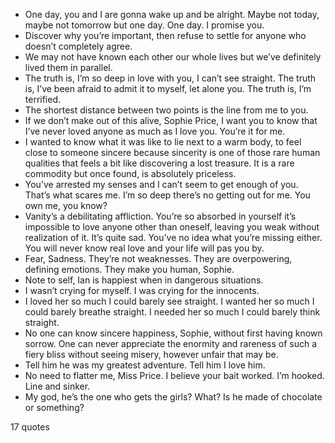  - One day, you and I are gonna wake up and be alright. Maybe not today, maybe not tomorrow but one day. One day. I promise you.
 - Discover why you’re important, then refuse to settle for anyone who doesn’t completely agree.
 - We may not have known each other our whole lives but we’ve definitely lived them in parallel.
 - The truth is, I’m so deep in love with you, I can’t see straight. The truth is, I’ve been afraid to admit it to myself, let alone you. The truth is, I’m terrified.
 - The shortest distance between two points is the line from me to you.
 - If we don’t make out of this alive, Sophie Price, I want you to know that I’ve never loved anyone as much as I love you. You’re it for me.
 - I wanted to know what it was like to lie next to a warm body, to feel close to someone sincere because sincerity is one of those rare human qualities that feels a bit like discovering a lost treasure. It is a rare commodity but once found, is absolutely priceless.
 - You’ve arrested my senses and I can’t seem to get enough of you. That’s what scares me. I’m so deep there’s no getting out for me. You own me, you know?
 - Vanity’s a debilitating affliction. You’re so absorbed in yourself it’s impossible to love anyone other than oneself, leaving you weak without realization of it. It’s quite sad. You’ve no idea what you’re missing either. You will never know real love and your life will pas you by.
 - Fear, Sadness. They’re not weaknesses. They are overpowering, defining emotions. They make you human, Sophie.
 - Note to self, Ian is happiest when in dangerous situations.
 - I wasn’t crying for myself. I was crying for the innocents.
 - I loved her so much I could barely see straight. I wanted her so much I could barely breathe straight. I needed her so much I could barely think straight.
 - No one can know sincere happiness, Sophie, without first having known sorrow. One can never appreciate the enormity and rareness of such a fiery bliss without seeing misery, however unfair that may be.
 - Tell him he was my greatest adventure. Tell him I love him.
 - No need to flatter me, Miss Price. I believe your bait worked. I’m hooked. Line and sinker.
 - My god, he’s the one who gets the girls? What? Is he made of chocolate or something?

17 quotes